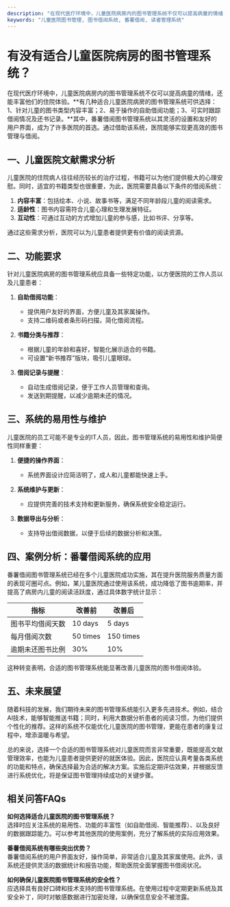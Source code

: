 ```yaml
---
description: "在现代医疗环境中，儿童医院病房内的图书管理系统不仅可以提高病童的情绪，还能丰富他们的住院体验。**有几种适合儿童医院病房的图书管理系统可供选择：1、针对儿童的图书类型内容丰富；2、易于操作的自助借阅功能；3、可实时跟踪借阅情况及还书记录。**其中，番薯借阅图书管理系统以其灵活的设置和友好的用户界面，成为了许多医院的首选。通过借助该系统，医院能够实现更高效的图书管理与借阅。"
keywords: "儿童医院图书管理, 图书借阅系统, 番薯借阅, 读者管理系统"
---
```

# 有没有适合儿童医院病房的图书管理系统？

在现代医疗环境中，儿童医院病房内的图书管理系统不仅可以提高病童的情绪，还能丰富他们的住院体验。**有几种适合儿童医院病房的图书管理系统可供选择：1、针对儿童的图书类型内容丰富；2、易于操作的自助借阅功能；3、可实时跟踪借阅情况及还书记录。**其中，番薯借阅图书管理系统以其灵活的设置和友好的用户界面，成为了许多医院的首选。通过借助该系统，医院能够实现更高效的图书管理与借阅。

## **一、儿童医院文献需求分析**

儿童医院的住院病人往往经历较长的治疗过程，书籍可以为他们提供极大的心理安慰。同时，适宜的书籍类型也很重要，为此，医院需要具备以下条件的借阅系统：

1. **内容丰富**：包括绘本、小说、故事书等，满足不同年龄段儿童的阅读需求。
2. **适龄性**：图书内容需符合儿童心理和生理发展特征。
3. **互动性**：可通过互动的方式增加儿童的参与感，比如书评、分享等。

通过这些需求分析，医院可以为儿童患者提供更有价值的阅读资源。

## **二、功能要求**

针对儿童医院病房的图书管理系统应具备一些特定功能，以方便医院的工作人员以及儿童患者：

1. **自助借阅功能**：
   - 提供用户友好的界面，方便儿童及其家属操作。
   - 支持二维码或者条形码扫描，简化借阅流程。
   
2. **书籍分类与推荐**：
   - 根据儿童的年龄和喜好，智能化展示适合的书籍。
   - 可设置“新书推荐”版块，吸引儿童眼球。
   
3. **借阅记录与提醒**：
   - 自动生成借阅记录，便于工作人员管理和查询。
   - 发送到期提醒，以减少逾期未还的情况。

## **三、系统的易用性与维护**

儿童医院的员工可能不是专业的IT人员，因此，图书管理系统的易用性和维护简便性同样重要：

1. **便捷的操作界面**：
   - 系统界面设计应简洁明了，成人和儿童都能快速上手。
   
2. **系统维护与更新**：
   - 应提供完善的技术支持和更新服务，确保系统安全稳定运行。

3. **数据导出与分析**：
   - 支持导出借阅数据，以便于后续的数据分析和决策。

## **四、案例分析：番薯借阅系统的应用**

番薯借阅图书管理系统已经在多个儿童医院成功实施，其在提升医院服务质量方面的表现可圈可点。例如，某儿童医院通过使用该系统，成功降低了图书逾期率，并提高了病房内儿童的阅读活跃度，通过具体数字统计显示：

| 指标                  | 改善前      | 改善后        |
|---------------------|-----------|-------------|
| 图书平均借阅天数       | 10 days   | 5 days      |
| 每月借阅次数            | 50 times  | 150 times   |
| 逾期未还图书比例       | 30%       | 10%         |

这种转变表明，合适的图书管理系统能显著改善儿童医院的图书借阅体验。

## **五、未来展望**

随着科技的发展，我们期待未来的图书管理系统能引入更多先进技术。例如，结合AI技术，能够智能推送书籍；同时，利用大数据分析患者的阅读习惯，为他们提供个性化的推荐。这样的系统不仅能优化儿童医院的图书管理，更能在患者的康复过程中，增添温暖与希望。

总的来说，选择一个合适的图书管理系统对儿童医院而言非常重要，既能提高文献管理效率，也能为儿童患者提供更好的就医体验。因此，医院应认真考量各类系统的功能和特点，确保选择最为合适的解决方案。实施后定期评估效果，并根据反馈进行系统优化，将是保证图书管理持续成功的关键步骤。

## 相关问答FAQs

**如何选择适合儿童医院的图书管理系统？**  
选择时应关注系统的易用性、功能的丰富性（如自助借阅、智能推荐）、以及良好的数据跟踪能力。可以参考其他医院的使用案例，充分了解系统的实际应用效果。

**番薯借阅系统有哪些突出优势？**  
番薯借阅系统的用户界面友好，操作简单，非常适合儿童及其家属使用。此外，该系统还提供灵活的数据统计和报告功能，帮助医院全面掌握图书借阅状况。

**如何确保儿童医院图书管理系统的安全性？**  
应选择具有良好口碑和技术支持的图书管理系统。在使用过程中定期更新系统及其安全补丁，同时对敏感数据进行加密处理，以确保信息安全不被泄露。
